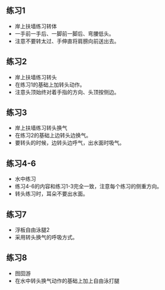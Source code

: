 ## 练习1 

* 岸上扶墙练习转体 
* ⼀⼿前⼀⼿后、⼀脚前⼀脚后、弯腰低头。 
* 注意不要转太过、⼿伸直将肩膀向前送出去。 

## 练习2 

* 岸上扶墙练习转头 
* 在练习1的基础上加转头动作。 
* 注意头顶始终对着⼿指的⽅向、头顶按侧边。 

## 练习3 

* 岸上扶墙练习转头换⽓ 
* 在练习2的基础上边转头边换⽓。 
* 要转头的时候，边转头边呼⽓，出⽔⾯时吸⽓。 

## 练习4-6 

* ⽔中练习 
* 练习4-6的内容和练习1-3完全⼀致，注意每个练习的侧重⽅向。 
* 转头练习时，⽿朵不要出⽔⾯。 

## 练习7 

* 浮板⾃由泳腿2 
* 采⽤转头换⽓的呼吸⽅式。 

## 练习8 

* 囫囵游 
* 在⽔中转头换⽓动作的基础上加上⾃由泳打腿